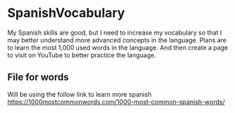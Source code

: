 # SpanishVocabulary
My Spanish skills are good, but I need to increase my vocabulary so that I may better understand more advanced concepts in the language. Plans are to learn the most 1,000 used words in the language. And then create a page to visit on YouTube to better practice the language.


## File for words
Will be using the follow link to learn more spanish
https://1000mostcommonwords.com/1000-most-common-spanish-words/

